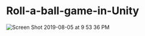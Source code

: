 # Roll-a-ball-game-in-Unity
![Screen Shot 2019-08-05 at 9 53 36 PM](https://user-images.githubusercontent.com/52737328/62489679-6792be80-b7d8-11e9-80e6-1b43bf2d62e5.png)
